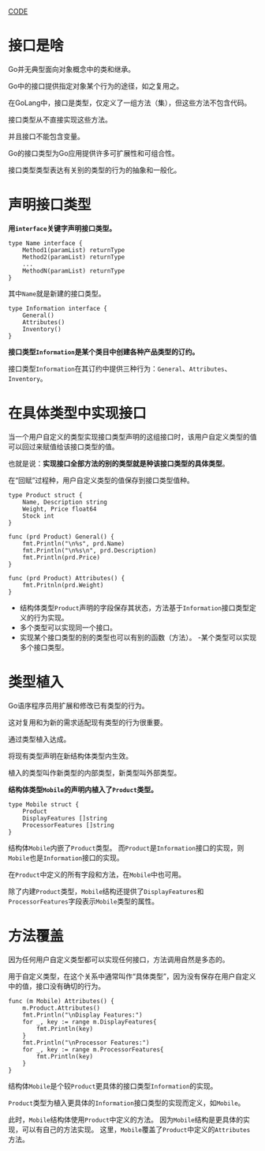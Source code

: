 [CODE](./src/syntax/interface.go)

# 接口是啥

Go并无典型面向对象概念中的类和继承。

Go中的接口提供指定对象某个行为的途径，如之复用之。

在GoLang中，接口是类型，仅定义了一组方法（集），但这些方法不包含代码。

接口类型从不直接实现这些方法。

并且接口不能包含变量。

Go的接口类型为Go应用提供许多可扩展性和可组合性。

接口类型类型表达有关别的类型的行为的抽象和一般化。

# 声明接口类型

**用`interface`关键字声明接口类型。**

```
type Name interface {
    Method1(paramList) returnType
    Method2(paramList) returnType
    ...
    MethodN(paramList) returnType
}
```

其中`Name`就是新建的接口类型。

```
type Information interface {
    General()
    Attributes()
    Inventory()
}
```

**接口类型`Information`是某个类目中创建各种产品类型的订约。**

接口类型`Information`在其订约中提供三种行为：`General`、`Attributes`、`Inventory`。

# 在具体类型中实现接口

当一个用户自定义的类型实现接口类型声明的这组接口时，该用户自定义类型的值可以回过来赋值给该接口类型的值。

也就是说：**实现接口全部方法的别的类型就是种该接口类型的具体类型**。

在“回赋”过程种，用户自定义类型的值保存到接口类型值种。

```
type Product struct {
    Name, Description string
    Weight, Price float64
    Stock int
}

func (prd Product) General() {
    fmt.Println("\n%s", prd.Name)
    fmt.Println("\n%s\n", prd.Description)
    fmt.Println(prd.Price)
}

func (prd Product) Attributes() {
    fmt.Pritnln(prd.Weight)
}
```

- 结构体类型`Product`声明的字段保存其状态，方法基于`Information`接口类型定义的行为实现。
- 多个类型可以实现同一个接口。
- 实现某个接口类型的别的类型也可以有别的函数（方法）。
-某个类型可以实现多个接口类型。

# 类型植入

Go语序程序员用扩展和修改已有类型的行为。

这对复用和为新的需求适配现有类型的行为很重要。

通过类型植入达成。

将现有类型声明在新结构体类型内生效。

植入的类型叫作新类型的内部类型，新类型叫外部类型。

**结构体类型`Mobile`的声明内植入了`Product`类型。**

```
type Mobile struct {
    Product
    DisplayFeatures []string
    ProcessorFeatures []string
}
```

结构体`Mobile`内嵌了`Product`类型。
而`Product`是`Information`接口的实现，则`Mobile`也是`Information`接口的实现。

在`Product`中定义的所有字段和方法，在`Mobile`中也可用。

除了内建`Product`类型，`Mobile`结构还提供了`DisplayFeatures`和`ProcessorFeatures`字段表示`Mobile`类型的属性。

# 方法覆盖

因为任何用户自定义类型都可以实现任何接口，方法调用自然是多态的。

用于自定义类型，在这个关系中通常叫作“具体类型”，因为没有保存在用户自定义中的值，接口没有确切的行为。

```
func (m Mobile) Attributes() {
    m.Product.Attributes()
    fmt.Println("\nDisplay Features:")
    for _, key := range m.DisplayFeatures{
        fmt.Println(key)
    }
    fmt.Println("\nProcessor Features:")
    for _, key := range m.ProcessorFeatures{
        fmt.Println(key)
    }
}
```

结构体`Mobile`是个较`Product`更具体的接口类型`Information`的实现。

`Product`类型为植入更具体的`Information`接口类型的实现而定义，如`Mobile`。

此时，`Mobile`结构体使用`Product`中定义的方法。
因为`Mobile`结构是更具体的实现，可以有自己的方法实现。
这里，`Mobile`覆盖了`Product`中定义的`Attributes`方法。